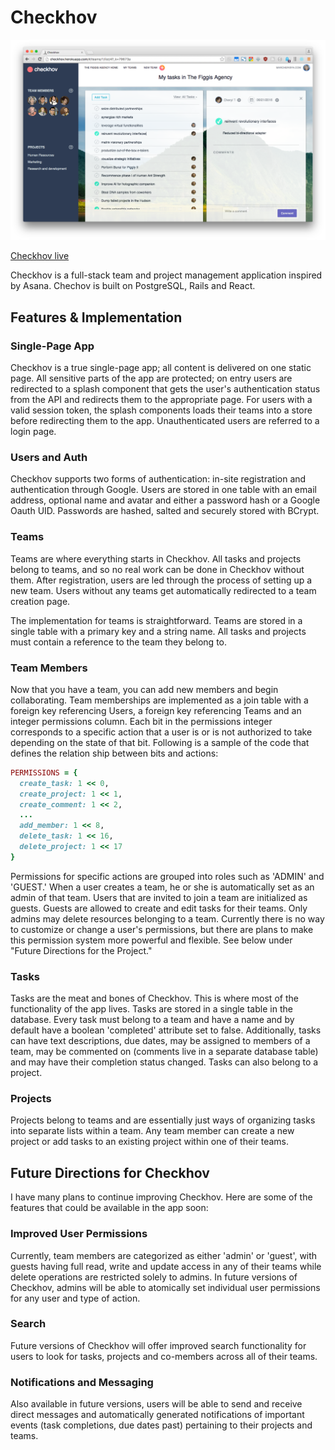 # Checkhov
![Checkhov User Interface](./docs/screencap.png)

[Checkhov live][heroku]

[heroku]: http://checkhov.herokuapp.com

Checkhov is a full-stack team and project management application inspired by Asana. Chechov is built on PostgreSQL, Rails and React.

## Features & Implementation

### Single-Page App

Checkhov is a true single-page app; all content is delivered on one static page. All sensitive parts of the app are protected; on entry users are redirected to a splash component that gets the user's authentication status from the API and redirects them to the appropriate page. For users with a valid session token, the splash components loads their teams into a store before redirecting them to the app. Unauthenticated users are referred to a login page.

### Users and Auth

Checkhov supports two forms of authentication: in-site registration and authentication through Google. Users are stored in one table with an email address, optional name and avatar and either a password hash or a Google Oauth UID. Passwords are hashed, salted and securely stored with BCrypt.

### Teams

Teams are where everything starts in Checkhov. All tasks and projects belong to teams, and so no real work can be done in Checkhov without them. After registration, users are led through the process of setting up a new team. Users without any teams get automatically redirected to a team creation page.

The implementation for teams is straightforward. Teams are stored in a single table with a primary key and a string name. All tasks and projects must contain a reference to the team they belong to.

### Team Members

Now that you have a team, you can add new members and begin collaborating. Team memberships are implemented as a join table with a foreign key referencing Users, a foreign key referencing Teams and an integer permissions column. Each bit in the permissions integer corresponds to a specific action that a user is or is not authorized to take depending on the state of that bit. Following is a sample of the code that defines the relation ship between bits and actions:


```ruby
PERMISSIONS = {
  create_task: 1 << 0,
  create_project: 1 << 1,
  create_comment: 1 << 2,
  ...
  add_member: 1 << 8,
  delete_task: 1 << 16,
  delete_project: 1 << 17
}
```

Permissions for specific actions are grouped into roles such as 'ADMIN' and 'GUEST.' When a user creates a team, he or she is automatically set as an admin of that team. Users that are invited to join a team are initialized as guests. Guests are allowed to create and edit tasks for their teams. Only admins may delete resources belonging to a team. Currently there is no way to customize or change a user's permissions, but there are plans to make this permission system more powerful and flexible. See below under "Future Directions for the Project."

### Tasks

Tasks are the meat and bones of Checkhov. This is where most of the functionality of the app lives. Tasks are stored in a single table in the database. Every task must belong to a team and have a name and by default have a boolean 'completed' attribute set to false. Additionally, tasks can have text descriptions, due dates, may be assigned to members of a team, may be commented on (comments live in a separate database table) and may have their completion status changed. Tasks can also belong to a project.

### Projects

Projects belong to teams and are essentially just ways of organizing tasks into separate lists within a team. Any team member can create a new project or add tasks to an existing project within one of their teams.

## Future Directions for Checkhov

I have many plans to continue improving Checkhov. Here are some of the features that could be available in the app soon:

### Improved User Permissions

Currently, team members are categorized as either 'admin' or 'guest', with guests having full read, write and update access in any of their teams while delete operations are restricted solely to admins. In future versions of Checkhov, admins will be able to atomically set individual user permissions for any user and type of action.

### Search

Future versions of Checkhov will offer improved search functionality for users to look for tasks, projects and co-members across all of their teams.

### Notifications and Messaging

Also available in future versions, users will be able to send and receive direct messages and automatically generated notifications of important events (task completions, due dates past) pertaining to their projects and teams.
